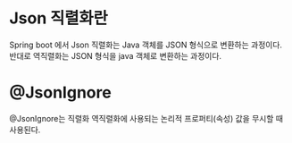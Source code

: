 # Json 직렬화란
Spring boot 에서 Json 직렬화는 Java 객체를 JSON 형식으로 변환하는 과정이다.
반대로 역직렬화는 JSON 형식을 java 객체로 변환하는 과정이다.

# @JsonIgnore
@JsonIgnore는 직렬화 역직렬화에 사용되는 논리적 프로퍼티(속성) 값을 무시할 때 사용된다.

